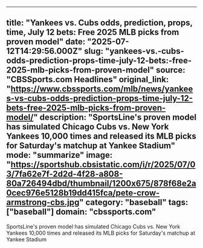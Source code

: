 ---
   title: "Yankees vs. Cubs odds, prediction, props, time, July 12 bets: Free 2025 MLB picks from proven model"
   date: "2025-07-12T14:29:56.000Z"
   slug: "yankees-vs.-cubs-odds-prediction-props-time-july-12-bets:-free-2025-mlb-picks-from-proven-model"
   source: "CBSSports.com Headlines"
   original_link: "https://www.cbssports.com/mlb/news/yankees-vs-cubs-odds-prediction-props-time-july-12-bets-free-2025-mlb-picks-from-proven-model/"
   description: "SportsLine's proven model has simulated Chicago Cubs vs. New York Yankees 10,000 times and released its MLB picks for Saturday's matchup at Yankee Stadium"
   mode: "summarize"
   image: "https://sportshub.cbsistatic.com/i/r/2025/07/03/7fa62e7f-2d2d-4f28-a808-80a726494dbd/thumbnail/1200x675/878f68e2a0cec976e5128b19dd415fca/pete-crow-armstrong-cbs.jpg"
   category: "baseball"
   tags: ["baseball"]
   domain: "cbssports.com"
  ---
  SportsLine's proven model has simulated Chicago Cubs vs. New York Yankees 10,000 times and released its MLB picks for Saturday's matchup at Yankee Stadium